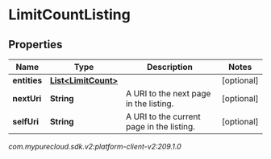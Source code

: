 # LimitCountListing


## Properties

| Name | Type | Description | Notes |
| ------------ | ------------- | ------------- | ------------- |
| **entities** | [**List&lt;LimitCount&gt;**](LimitCount) |  |  [optional] |
| **nextUri** | **String** | A URI to the next page in the listing. |  [optional] |
| **selfUri** | **String** | A URI to the current page in the listing. |  [optional] |




_com.mypurecloud.sdk.v2:platform-client-v2:209.1.0_
